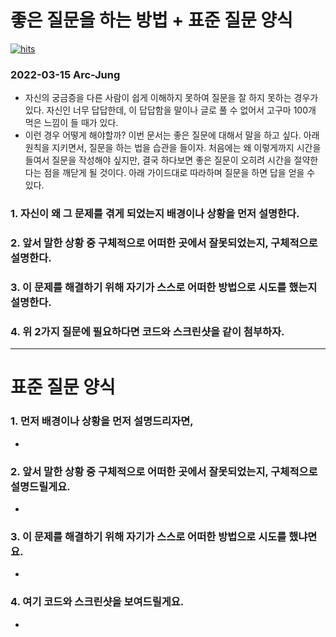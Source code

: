 # 좋은 질문을 하는 방법 + 표준 질문 양식

[![hits](https://hits.seeyoufarm.com/api/count/incr/badge.svg?url=https%3A%2F%2Fgithub.com%2FArc-Jung&count_bg=%2379C83D&title_bg=%23555555&icon=&icon_color=%23E7E7E7&title=hits&edge_flat=false)](https://hits.seeyoufarm.com)

### 2022-03-15 Arc-Jung

- 자신의 궁금증을 다른 사람이 쉽게 이해하지 못하여 질문을 잘 하지 못하는 경우가 있다. 자신인 너무 답답한데, 이 답답함을 말이나 글로 풀 수 없어서 고구마 100개 먹은 느낌이 들 때가 있다.
- 이런 경우 어떻게 해야할까? 이번 문서는 좋은 질문에 대해서 말을 하고 싶다. 아래 원칙을 지키면서, 질문을 하는 법을 습관을 들이자. 처음에는 왜 이렇게까지 시간을 들여서 질문을  작성해야 싶지만, 결국 하다보면 좋은 질문이 오히려 시간을 절약한다는 점을 깨닫게 될 것이다. 아래 가이드대로 따라하며 질문을 하면 답을 얻을 수 있다.

### 1. 자신이 왜 그 문제를 겪게 되었는지 배경이나 상황을 먼저 설명한다.

### 2. 앞서 말한 상황 중 구체적으로 어떠한 곳에서 잘못되었는지, 구체적으로 설명한다.

### 3. 이 문제를 해결하기 위해 자기가 스스로 어떠한 방법으로 시도를 했는지 설명한다.

### 4. 위 2가지 질문에 필요하다면 코드와 스크린샷을 같이 첨부하자.

---

# 표준 질문 양식

### 1. 먼저 배경이나 상황을 먼저 설명드리자면,

- 

### 2. 앞서 말한 상황 중 구체적으로 어떠한 곳에서 잘못되었는지, 구체적으로 설명드릴게요.

- 

### 3. 이 문제를 해결하기 위해 자기가 스스로 어떠한 방법으로 시도를 했냐면요.

- 

### 4. 여기 코드와 스크린샷을 보여드릴게요.

- 
